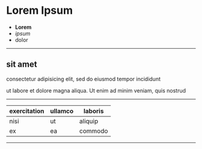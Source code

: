 # Lorem Ipsum

 - __Lorem__
 - _ipsum_
 - dolor

---

## sit amet

consectetur adipisicing elit, sed do eiusmod tempor incididunt

ut labore et dolore magna aliqua. Ut enim ad minim veniam, quis nostrud

---

| exercitation | ullamco | laboris |
|---|---|---|
| nisi | ut | aliquip |
| ex | ea | commodo |

---
